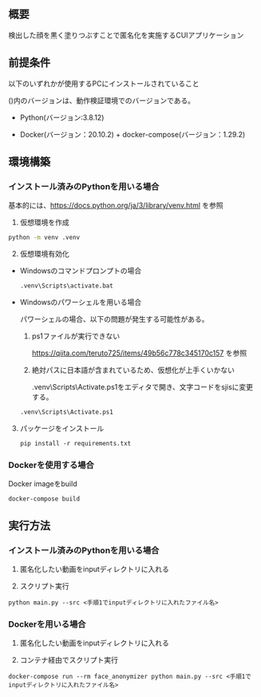 ## 概要

検出した顔を黒く塗りつぶすことで匿名化を実施するCUIアプリケーション

## 前提条件

以下のいずれかが使用するPCにインストールされていること

()内のバージョンは、動作検証環境でのバージョンである。

* Python(バージョン:3.8.12)

* Docker(バージョン：20.10.2) + docker-compose(バージョン：1.29.2)

## 環境構築

### インストール済みのPythonを用いる場合

基本的には、https://docs.python.org/ja/3/library/venv.html を参照

1. 仮想環境を作成

```bash
python -m venv .venv
```

2. 仮想環境有効化

* Windowsのコマンドプロンプトの場合

    ```bash
    .venv\Scripts\activate.bat
    ```

* Windowsのパワーシェルを用いる場合

    パワーシェルの場合、以下の問題が発生する可能性がある。

    1. ps1ファイルが実行できない

        https://qiita.com/teruto725/items/49b56c778c345170c157 を参照

    2. 絶対パスに日本語が含まれているため、仮想化が上手くいかない

        .venv\Scripts\Activate.ps1をエディタで開き、文字コードをsjisに変更する。

    ```bash
    .venv\Scripts\Activate.ps1
    ```

3. パッケージをインストール

    ```
    pip install -r requirements.txt
    ```

### Dockerを使用する場合

Docker imageをbuild

```
docker-compose build
```

## 実行方法

### インストール済みのPythonを用いる場合

1. 匿名化したい動画をinputディレクトリに入れる

2. スクリプト実行

```
python main.py --src <手順1でinputディレクトリに入れたファイル名>
```

### Dockerを用いる場合

1. 匿名化したい動画をinputディレクトリに入れる

2. コンテナ経由でスクリプト実行

```
docker-compose run --rm face_anonymizer python main.py --src <手順1でinputディレクトリに入れたファイル名>
```
